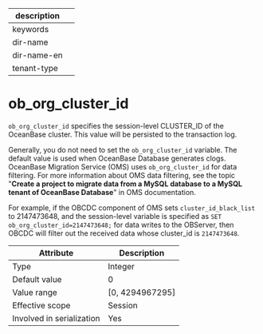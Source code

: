 | description ||
|---|---|
| keywords ||
| dir-name ||
| dir-name-en ||
| tenant-type ||

# ob_org_cluster_id

`ob_org_cluster_id` specifies the session-level CLUSTER_ID of the OceanBase cluster. This value will be persisted to the transaction log.

Generally, you do not need to set the `ob_org_cluster_id` variable. The default value is used when OceanBase Database generates clogs. OceanBase Migration Service (OMS) uses `ob_org_cluster_id` for data filtering. For more information about OMS data filtering, see the topic "**Create a project to migrate data from a MySQL database to a MySQL tenant of OceanBase Database**" in OMS documentation.

For example, if the OBCDC component of OMS sets `cluster_id_black_list` to 2147473648, and the session-level variable is specified as `SET ob_org_cluster_id=2147473648;` for data writes to the OBServer, then OBCDC will filter out the received data whose cluster_id is `2147473648`.

| **Attribute** | **Description** |
|---------|-------------------|
| Type | Integer |
| Default value | 0 |
| Value range | \[0, 4294967295\] |
| Effective scope | Session |
| Involved in serialization | Yes |
